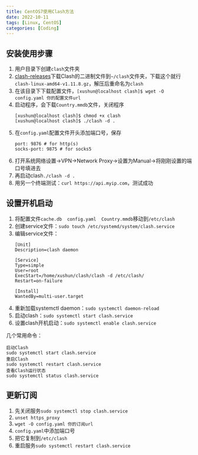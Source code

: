 ```yaml
---
title: CentOS7使用Clash方法
date: 2022-10-11
tags: [Linux, CentOS]
categories: [Coding]
---
```


## 安装使用步骤

1. 用户目录下创建`clash`文件夹
2. [clash-releases](https://github.com/Dreamacro/clash/releases)下载Clash的二进制文件到`~/clash`文件夹，下载这个就行`clash-linux-amd64-v1.11.8.gz`，解压后重命名为`clash`
3. 在该目录下下载配置文件，`[xushun@localhost clash]$ wget -O config.yaml 你的配置文件url`
4. 启动程序，会下载`Country.mmdb`文件，关闭程序
    ```shell
    [xushun@localhost clash]$ chmod +x clash 
    [xushun@localhost clash]$ ./clash -d .
    ```
5. 在`config.yaml`配置文件开头添加端口号，保存
    ```
    port: 9876 # for http(s)
    socks-port: 9875 # for socks5
    ```
6. 打开系统网络设置->VPN->Network Proxy->设置为Manual->将刚刚设置的端口号填进去
7. 再启动clash`./clash -d .`
8. 用另一个终端测试：`curl https://api.myip.com`，测试成功


## 设置开机启动

1. 将配置文件`cache.db  config.yaml  Country.mmdb`移动到`/etc/clash`
2. 创建service文件：`sudo touch /etc/systemd/system/clash.service`
3. 编辑service文件：
    ```
    [Unit]
    Description=clash daemon

    [Service]
    Type=simple
    User=root
    ExecStart=/home/xushun/clash/clash -d /etc/clash/
    Restart=on-failure

    [Install]
    WantedBy=multi-user.target
    ```
4. 重新加载systemctl daemon：`sudo systemctl daemon-reload`
5. 启动clash：`sudo systemctl start clash.service`
6. 设置clash开机启动：`sudo systemctl enable clash.service`

几个常用命令：  
```
启动Clash
sudo systemctl start clash.service
重启Clash
sudo systemctl restart clash.service
查看Clash运行状态
sudo systemctl status clash.service
```

## 更新订阅

1. 先关闭服务`sudo systemctl stop clash.service`
2. `unset https_proxy`
3. `wget -O config.yaml 你的订阅url`
4. `config.yaml`中添加端口号
5. 把它复制到`/etc/clash`
6. 重启服务`sudo systemctl restart clash.service`